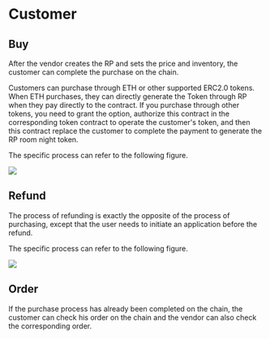 
# Customer
## Buy
After the vendor creates the RP and sets the price and inventory, the customer can complete the purchase on the chain.

Customers can purchase through ETH or other supported ERC2.0 tokens. When ETH purchases, they can directly generate the Token through RP when they pay directly to the contract. If you purchase through other tokens, you need to grant the option, authorize this contract in the corresponding token contract to operate the customer's token, and then this contract replace the customer to complete the payment to generate the RP room night token.

The specific process can refer to the following figure.

![](https://metaimg.baichanghui.com/METADATA/92420f97-f0a5-4b42-ac18-c08830fc979a)

## Refund
The process of refunding is exactly the opposite of the process of purchasing, except that the user needs to initiate an application before the refund.

The specific process can refer to the following figure.

![](https://metaimg.baichanghui.com/METADATA/2cf4e73d-e5b1-4ef9-a5a2-7f8d15db967c)

## Order
If the purchase process has already been completed on the chain, the customer can check his order on the chain and the vendor can also check the corresponding order.
